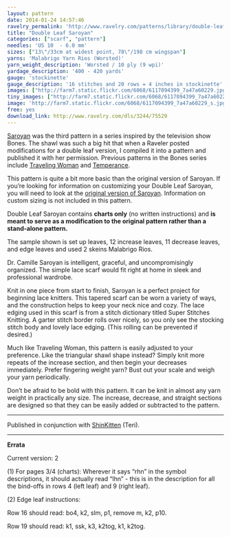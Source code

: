 ```yaml
---
layout: pattern
date: 2014-01-24 14:57:46
ravelry_permalink: 'http://www.ravelry.com/patterns/library/double-leaf-saroyan'
title: "Double Leaf Saroyan"
categories: ["scarf", "pattern"]
needles: 'US 10  - 6.0 mm'
sizes: ["13\"/33cm at widest point, 78\"/198 cm wingspan"]
yarns: 'Malabrigo Yarn Rios (Worsted)'
yarn_weight_description: 'Worsted / 10 ply (9 wpi)'
yardage_description: '400 - 420 yards'
gauge: 'stockinette'
gauge_description: '16 stitches and 20 rows = 4 inches in stockinette'
images: ["http://farm7.static.flickr.com/6068/6117094399_7a47a60229.jpg", "http://images4-d.ravelrycache.com/uploads/jlforbess/94612351/DSC_0059_medium.JPG", "http://images4-b.ravelrycache.com/uploads/MissKerstin/178848533/DSCF0089_medium.JPG", "http://farm7.static.flickr.com/6082/6117639344_2a6d7546bb.jpg", "http://farm7.static.flickr.com/6072/6117639490_af0522d49a.jpg"]
tiny_images: ["http://farm7.static.flickr.com/6068/6117094399_7a47a60229_s.jpg", "http://images4-b.ravelrycache.com/uploads/jlforbess/94612351/DSC_0059_square.JPG", "http://images4-b.ravelrycache.com/uploads/MissKerstin/178848533/DSCF0089_square.JPG", "http://farm7.static.flickr.com/6082/6117639344_2a6d7546bb_s.jpg", "http://farm7.static.flickr.com/6072/6117639490_af0522d49a_s.jpg"]
image: 'http://farm7.static.flickr.com/6068/6117094399_7a47a60229_s.jpg'
free: yes
download_link: http://www.ravelry.com/dls/3244/75529
---
```

<p><a href='http://www.ravelry.com/patterns/library/saroyan'>Saroyan</a> was the third pattern in a series inspired by the television show Bones. The shawl was such a big hit that when a Raveler posted modifications for a double leaf version, I compiled it into a pattern and published it with her permission. Previous patterns in the Bones series include <a href='http://www.ravelry.com/patterns/library/traveling-woman'>Traveling Woman</a> and <a href='http://www.ravelry.com/patterns/library/temperance'>Temperance</a>.</p>

<p>This pattern is quite a bit more basic than the original version of Saroyan. If you’re looking for information on customizing your Double Leaf Saroyan, you will need to look at the <a href='http://www.ravelry.com/patterns/library/temperance'>original version of Saroyan</a>. Information on custom sizing is not included in this pattern.</p>

<p>Double Leaf Saroyan contains <strong>charts only</strong> (no written instructions) and <strong>is meant to serve as a modification to the original pattern rather than a stand-alone pattern.</strong></p>

<p>The sample shown is set up leaves, 12 increase leaves, 11 decrease leaves, and edge leaves and used 2 skeins Malabrigo Rios.</p>

<p>Dr. Camille Saroyan is intelligent, graceful, and uncompromisingly organized. The simple lace scarf would fit right at home in sleek and professional wardrobe.</p>

<p>Knit in one piece from start to finish, Saroyan is a perfect project for beginning lace knitters. This tapered scarf can be worn a variety of ways, and the construction helps to keep your neck nice and cozy. The lace edging used in this scarf is from a stitch dictionary titled Super Stitches Knitting. A garter stitch border rolls over nicely, so you only see the stocking stitch body and lovely lace edging. (This rolling can be prevented if desired.)</p>

<p>Much like Traveling Woman, this pattern is easily adjusted to your preference. Like the triangular shawl shape instead? Simply knit more repeats of the increase section, and then begin your decreases immediately. Prefer fingering weight yarn? Bust out your scale and weigh your yarn periodically.</p>

<p>Don&#8217;t be afraid to be bold with this pattern. It can be knit in almost any yarn weight in practically any size. The increase, decrease, and straight sections are designed so that they can be easily added or subtracted to the pattern.</p>
<hr />
<p>Published in conjunction with <a href='http://www.ravelry.com/patterns/library/traveling-woman'>ShinKitten</a> (Teri).</p>
<hr />
<p><strong>Errata</strong></p>

<p>Current version: 2</p>

<p>(1) For pages 3/4 (charts): Wherever it says &#8220;rhn&#8221; in the symbol descriptions, it should actually read &#8220;lhn&#8221; - this is in the description for all the bind-offs in rows 4 (left leaf) and 9 (right leaf).</p>

<p>(2) Edge leaf instructions:</p>

<p>Row 16 should read: bo4, k2, slm, p1, remove m, k2, p10.</p>

<p>Row 19 should read: k1, ssk, k3, k2tog, k1, k2tog.</p>